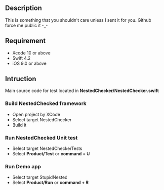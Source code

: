 ## Description

This is something that you shouldn't care unless I sent it for you. Github force me public it -_-

## Requirement

- Xcode 10 or above
- Swift 4.2
- iOS 9.0 or above

## Intruction

Main source code for test located in **NestedChecker/NestedChecker.swift**

### Build NestedChecked framework

- Open project by XCode
- Select target NestedChecker
- Build it

### Run NestedChecked Unit test

- Select target NestedCheckerTests
- Select **Product/Test** or **command + U**

### Run Demo app

- Select target StupidNested
- Select **Product/Run** or **command + R**
